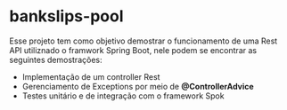# bankslips-pool

Esse projeto tem como objetivo demostrar o funcionamento de uma Rest API utiliznado o framwork Spring Boot, 
nele podem se encontrar as seguintes demostrações:
 
  - Implementação de um controller Rest
  - Gerenciamento de Exceptions por meio de __@ControllerAdvice__
  - Testes unitário e de integração com o framework Spok 
    
